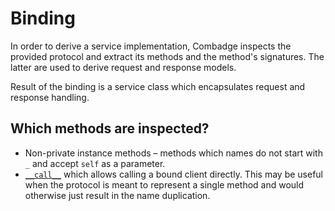 # Binding

In order to derive a service implementation, Combadge inspects the provided protocol and extract its methods and the method's signatures. The latter are used to derive request and response models.

Result of the binding is a service class which encapsulates request and response handling.

## Which methods are inspected?

- Non-private instance methods – methods which names do not start with `_` and accept `self` as a parameter.
- [`__call__`][1] which allows calling a bound client directly. This may be useful when the protocol is meant to represent a single method and would otherwise just result in the name duplication.

[1]: https://docs.python.org/3/reference/datamodel.html#object.__call__
